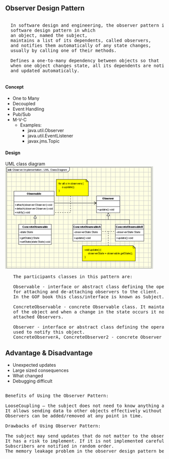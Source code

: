 ## Observer Design Pattern
<pre>

  In software design and engineering, the observer pattern is a 
  software design pattern in which 
  an object, named the subject, 
  maintains a list of its dependents, called observers, 
  and notifies them automatically of any state changes, 
  usually by calling one of their methods.

  Defines a one-to-many dependency between objects so that 
  when one object changes state, all its dependents are notified 
  and updated automatically.

</pre>

#### Concept

* One to Many
* Decoupled
* Event Handling
* Pub/Sub
* M-V-C
  * Examples:
    * java.util.Observer
    * java.util.EventListener
    * javax.jms.Topic

#### Design

UML class diagram
![](images/observer_uml.png)
<pre>
   The participants classes in this pattern are:

   Observable - interface or abstract class defining the operations 
   for attaching and de-attaching observers to the client. 
   In the GOF book this class/interface is known as Subject.

   ConcreteObservable - concrete Observable class. It maintain the state 
   of the object and when a change in the state occurs it notifies the 
   attached Observers.

   Observer - interface or abstract class defining the operations to be 
   used to notify this object.
   ConcreteObserverA, ConcreteObserver2 - concrete Observer implementations.
</pre>

## Advantage & Disadvantage

* Unexpected updates
* Large sized consequences
* What changed
* Debugging difficult
<pre>

Benefits of Using the Observer Pattern:

LooseCoupling — the subject does not need to know anything about the observers. Subject only knows nothing more than that the observer implements the Observer interface.
It allows sending data to other objects effectively without any change in the Subject or Observer classes.
Observers can be added/removed at any point in time.

Drawbacks of Using Observer Pattern:

The subject may send updates that do not matter to the observer.
It has a risk to implement. If it is not implemented carefully, it will be the cause of large code complexity.
Subscribers are notified in random order.
The memory leakage problem in the observer design pattern because of the observer’s explicit register and unregistering.

</pre>